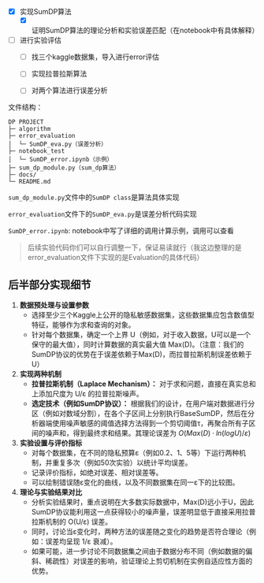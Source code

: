 - [x] 实现SumDP算法
  - [x] 证明SumDP算法的理论分析和实验误差匹配（在notebook中有具体解释）

- [ ] 进行实验评估
  - [ ] 找三个kaggle数据集，导入进行error评估
  - [ ] 实现拉普拉斯算法
  - [ ] 对两个算法进行误差分析




文件结构：

```
DP PROJECT
├─ algorithm
├─ error_evaluation
│  └─ SumDP_eva.py（误差分析）
├─ notebook_test
│  └─ SumDP_error.ipynb（示例）
├─ sum_dp_module.py（sum_dp算法）
├─ docs/
└─ README.md

```

`sum_dp_module.py`文件中的`SumDP class`是算法具体实现

`error_evaluation`文件下的`SumDP_eva.py`是误差分析代码实现

`SumDP_error.ipynb`: notebook中写了详细的调用计算示例，调用可以查看

> 后续实验代码你们可以自行调整一下，保证易读就行（我这边整理的是error_evaluation文件下实现的是Evaluation的具体代码）

## 后半部分实现细节

1. **数据预处理与设置参数**
   - 选择至少三个Kaggle上公开的隐私敏感数据集，这些数据集应包含数值型特征，能够作为求和查询的对象。
   - 针对每个数据集，确定一个上界 U（例如，对于收入数据，U可以是一个保守的最大值），同时计算数据的真实最大值 Max(D)。（注意：我们的SumDP协议的优势在于误差依赖于Max(D)，而拉普拉斯机制误差依赖于U）
2. **实现两种机制**
   - **拉普拉斯机制（Laplace Mechanism）：**
      对于求和问题，直接在真实总和上添加尺度为 U/ε 的拉普拉斯噪声。
   - **选定技术（例如SumDP协议）：**
      根据我们的设计，在用户端对数据进行分区（例如对数域分割），在各个子区间上分别执行BaseSumDP，然后在分析器端使用噪声敏感的阈值选择方法得到一个剪切阈值τ，再聚合所有子区间的噪声和，得到最终求和结果。其理论误差为 $O(Max(D)·ln(log U)/ε)$ 
3. **实验设置与评价指标**
   - 对每个数据集，在不同的隐私预算ε（例如0.2、1、5等）下运行两种机制，并重复多次（例如50次实验）以统计平均误差。
   - 记录评价指标，如绝对误差、相对误差等。
   - 可以绘制错误随ε变化的曲线，以及不同数据集在同一ε下的比较图。
4. **理论与实验结果对比**
   - 分析实验结果时，重点说明在大多数实际数据中，Max(D)远小于U，因此SumDP协议能利用这一点获得较小的噪声量，误差明显低于直接采用拉普拉斯机制的 O(U/ε) 误差。
   - 同时，讨论当ε变化时，两种方法的误差随之变化的趋势是否符合理论（例如：误差均呈现 1/ε 衰减）。
   - 如果可能，进一步讨论不同数据集之间由于数据分布不同（例如数据的偏斜、稀疏性）对误差的影响，验证理论上剪切机制在实例自适应性方面的优势。